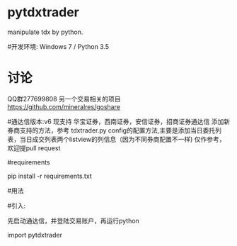 # pytdxtrader

manipulate tdx by python.

#开发环境: Windows 7 / Python 3.5

# 讨论
  QQ群277699808
  另一个交易相关的项目 https://github.com/mineralres/goshare

#通达信版本:v6
  现支持 华宝证券，西南证券，安信证券，招商证券通达信
  添加新券商支持的方法，参考 tdxtrader.py config的配置方法,主要是添加当日委托列表，当日成交列表两个listview的列信息（因为不同券商配置不一样)
  仅作参考，欢迎提pull request

#requirements

pip install -r requirements.txt

#用法

#引入:

先启动通达信，并登陆交易账户，再运行python

import pytdxtrader

